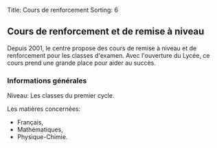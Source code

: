 Title: Cours de renforcement
Sorting: 6

Cours de renforcement et de remise à niveau
-------------------------------------------

Depuis 2001, le centre propose des cours de remise à niveau et de renforcement
pour les classes d'examen. Avec l'ouverture du Lycée, ce cours prend une grande
place pour aider au succès.

### Informations générales

Niveau: Les classes du premier cycle.

Les matières concernées:

- Français,
- Mathématiques,
- Physique-Chimie.

